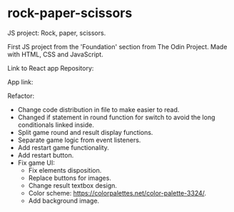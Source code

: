 # rock-paper-scissors
JS project: Rock, paper, scissors.

First JS project from the 'Foundation' section from The Odin Project. Made with HTML, CSS and JavaScript.

Link to React app Repository: 

App link:

Refactor:
- Change code distribution in file to make easier to read.
- Changed if statement in round function for switch to avoid the long conditionals linked inside.
- Split game round and result display functions.
- Separate game logic from event listeners.
- Add restart game functionality.
- Add restart button.
- Fix game UI:
  - Fix elements disposition. 
  - Replace buttons for images.
  - Change result textbox design.
  - Color scheme: https://colorpalettes.net/color-palette-3324/.
  - Add background image.
